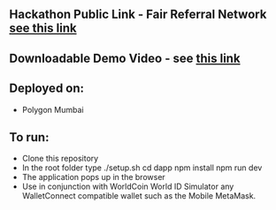 ## Hackathon Public Link - Fair Referral Network [see this link](https://ethglobal.com/showcase/fair-referral-network-cz9m0)

## Downloadable Demo Video - see [this link](../doc/FairReferralNetwork-demo-video.mp4)

## Deployed on:
- Polygon Mumbai

## To run:
- Clone this repository
- In the root folder type 
    ./setup.sh
    cd dapp
    npm install
    npm run dev
- The application pops up in the browser
- Use in conjunction with WorldCoin World ID Simulator any WalletConnect compatible wallet such as the Mobile MetaMask. 